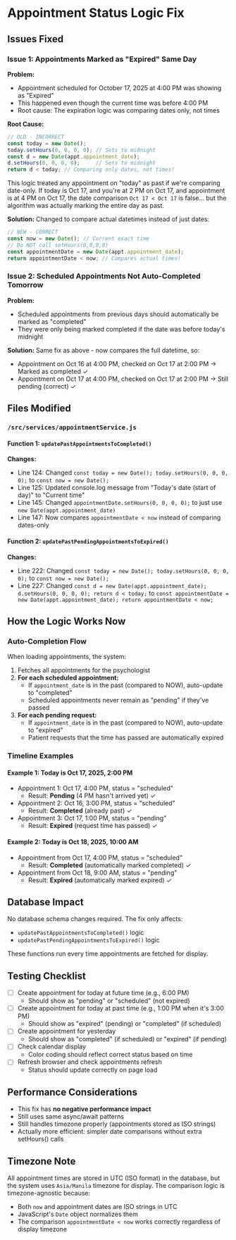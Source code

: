 # Appointment Status Logic Fix

## Issues Fixed

### Issue 1: Appointments Marked as "Expired" Same Day
**Problem:**
- Appointment scheduled for October 17, 2025 at 4:00 PM was showing as "Expired"
- This happened even though the current time was before 4:00 PM
- Root cause: The expiration logic was comparing dates only, not times

**Root Cause:**
```javascript
// OLD - INCORRECT
const today = new Date();
today.setHours(0, 0, 0, 0); // Sets to midnight
const d = new Date(appt.appointment_date);
d.setHours(0, 0, 0, 0);     // Sets to midnight
return d < today; // Comparing only dates, not times!
```

This logic treated any appointment on "today" as past if we're comparing date-only. If today is Oct 17, and you're at 2 PM on Oct 17, and appointment is at 4 PM on Oct 17, the date comparison `Oct 17 < Oct 17` is false... but the algorithm was actually marking the entire day as past.

**Solution:**
Changed to compare actual datetimes instead of just dates:
```javascript
// NEW - CORRECT
const now = new Date(); // Current exact time
// Do NOT call setHours(0,0,0,0)
const appointmentDate = new Date(appt.appointment_date);
return appointmentDate < now; // Compares actual times!
```

### Issue 2: Scheduled Appointments Not Auto-Completed Tomorrow
**Problem:**
- Scheduled appointments from previous days should automatically be marked as "completed"
- They were only being marked completed if the date was before today's midnight

**Solution:**
Same fix as above - now compares the full datetime, so:
- Appointment on Oct 16 at 4:00 PM, checked on Oct 17 at 2:00 PM → Marked as completed ✓
- Appointment on Oct 17 at 4:00 PM, checked on Oct 17 at 2:00 PM → Still pending (correct) ✓

## Files Modified

### `/src/services/appointmentService.js`

#### Function 1: `updatePastAppointmentsToCompleted()`
**Changes:**
- Line 124: Changed `const today = new Date(); today.setHours(0, 0, 0, 0);` to `const now = new Date();`
- Line 125: Updated console.log message from "Today's date (start of day)" to "Current time"
- Line 145: Changed `appointmentDate.setHours(0, 0, 0, 0);` to just use `new Date(appt.appointment_date)`
- Line 147: Now compares `appointmentDate < now` instead of comparing dates-only

#### Function 2: `updatePastPendingAppointmentsToExpired()`
**Changes:**
- Line 222: Changed `const today = new Date(); today.setHours(0, 0, 0, 0);` to `const now = new Date();`
- Line 227: Changed `const d = new Date(appt.appointment_date); d.setHours(0, 0, 0, 0); return d < today;` to `const appointmentDate = new Date(appt.appointment_date); return appointmentDate < now;`

## How the Logic Works Now

### Auto-Completion Flow
When loading appointments, the system:
1. Fetches all appointments for the psychologist
2. **For each scheduled appointment:**
   - If `appointment_date` is in the past (compared to NOW), auto-update to "completed"
   - Scheduled appointments never remain as "pending" if they've passed
3. **For each pending request:**
   - If `appointment_date` is in the past (compared to NOW), auto-update to "expired"
   - Patient requests that the time has passed are automatically expired

### Timeline Examples

#### Example 1: Today is Oct 17, 2025, 2:00 PM
- Appointment 1: Oct 17, 4:00 PM, status = "scheduled"
  - Result: **Pending** (4 PM hasn't arrived yet) ✓
- Appointment 2: Oct 16, 3:00 PM, status = "scheduled"
  - Result: **Completed** (already past) ✓
- Appointment 3: Oct 17, 1:00 PM, status = "pending"
  - Result: **Expired** (request time has passed) ✓

#### Example 2: Today is Oct 18, 2025, 10:00 AM
- Appointment from Oct 17, 4:00 PM, status = "scheduled"
  - Result: **Completed** (automatically marked completed) ✓
- Appointment from Oct 18, 9:00 AM, status = "pending"
  - Result: **Expired** (automatically marked expired) ✓

## Database Impact

No database schema changes required. The fix only affects:
- `updatePastAppointmentsToCompleted()` logic
- `updatePastPendingAppointmentsToExpired()` logic

These functions run every time appointments are fetched for display.

## Testing Checklist

- [ ] Create appointment for today at future time (e.g., 6:00 PM)
  - Should show as "pending" or "scheduled" (not expired)
- [ ] Create appointment for today at past time (e.g., 1:00 PM when it's 3:00 PM)
  - Should show as "expired" (pending) or "completed" (if scheduled)
- [ ] Create appointment for yesterday
  - Should show as "completed" (if scheduled) or "expired" (if pending)
- [ ] Check calendar display
  - Color coding should reflect correct status based on time
- [ ] Refresh browser and check appointments refresh
  - Status should update correctly on page load

## Performance Considerations

- This fix has **no negative performance impact**
- Still uses same async/await patterns
- Still handles timezone properly (appointments stored as ISO strings)
- Actually more efficient: simpler date comparisons without extra setHours() calls

## Timezone Note

All appointment times are stored in UTC (ISO format) in the database, but the system uses `Asia/Manila` timezone for display. The comparison logic is timezone-agnostic because:
- Both `now` and appointment dates are ISO strings in UTC
- JavaScript's `Date` object normalizes them
- The comparison `appointmentDate < now` works correctly regardless of display timezone
